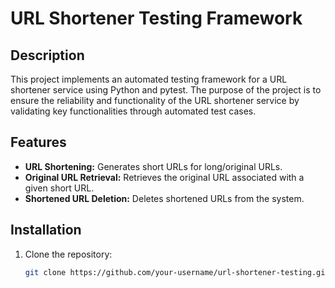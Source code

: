 # URL Shortener Testing Framework

## Description
This project implements an automated testing framework for a URL shortener service using Python and pytest. The purpose of the project is to ensure the reliability and functionality of the URL shortener service by validating key functionalities through automated test cases.

## Features
- **URL Shortening:** Generates short URLs for long/original URLs.
- **Original URL Retrieval:** Retrieves the original URL associated with a given short URL.
- **Shortened URL Deletion:** Deletes shortened URLs from the system.

## Installation
1. Clone the repository:
   ```bash
   git clone https://github.com/your-username/url-shortener-testing.git
